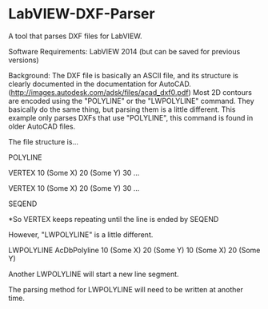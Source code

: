 # LabVIEW-DXF-Parser
A tool that parses DXF files for LabVIEW.

Software Requirements: LabVIEW 2014 (but can be saved for previous versions)

Background:
The DXF file is basically an ASCII file, and its structure is clearly documented in the documentation for AutoCAD. (http://images.autodesk.com/adsk/files/acad_dxf0.pdf)
Most 2D contours are encoded using the "POLYLINE" or the "LWPOLYLINE" command.  They basically do the same thing, but parsing them is a little different.  This example only parses DXFs that use "POLYLINE", this command is found in older AutoCAD files.

The file structure is...

<Start>
POLYLINE

VERTEX
10
(Some X)
20
(Some Y)
30
...


VERTEX
10
(Some X)
20
(Some Y)
30
...

SEQEND

*So VERTEX keeps repeating until the line is ended by SEQEND

However, "LWPOLYLINE" is a little different.

<Start>
LWPOLYLINE
<some tags and stuff>
AcDbPolyline
10
(Some X)
20
(Some Y)
10
(Some X)
20
(Some Y)

<keeps repeating>

Another LWPOLYLINE will start a new line segment.

The parsing method for LWPOLYLINE will need to be written at another time.

